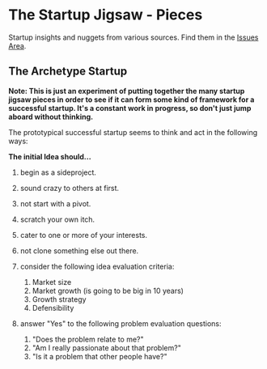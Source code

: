 
The Startup Jigsaw - Pieces
=========================================================

Startup insights and nuggets from various sources. Find
them in the [Issues Area](https://github.com/AndersSchmidtHansen/thestartupjigsaw/issues).


## The Archetype Startup
**Note: This is just an experiment of putting together the many startup jigsaw pieces in order to see if it can form some kind of framework for a successful startup. It's a constant work in progress, so don't just jump aboard without thinking.**

The prototypical successful startup seems to think and act in the following ways:

**The initial Idea should...**

1. begin as a sideproject.
2. sound crazy to others at first.
3. not start with a pivot.
4. scratch your own itch.
5. cater to one or more of your interests.
6. not clone something else out there.
7. consider the following idea evaluation criteria:

	1. Market size
	2. Market growth (is going to be big in 10 years)
	3. Growth strategy
	4. Defensibility

8. answer "Yes" to the following problem evaluation questions:

	1. "Does the problem relate to me?"
	2. "Am I really passionate about that problem?"
	3. "Is it a problem that other people have?"


